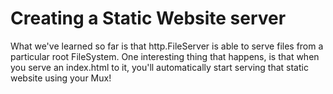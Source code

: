 # Creating a Static Website server

What we've learned so far is that http.FileServer is able to serve files from a particular root FileSystem. One interesting thing that happens, is that when you serve an index.html to it, you'll automatically start serving that static website using your Mux!